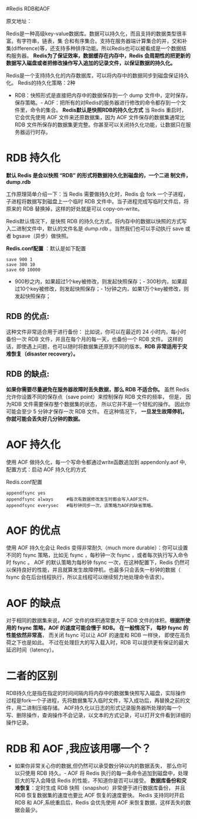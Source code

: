 #Redis RDB和AOF
>  
 原文地址：  


Redis是一种高级key-value数据库。数据可以持久化，而且支持的数据类型很丰富。有字符串，链表，集 合和有序集合。支持在服务器端计算集合的并，交和补集(difference)等，还支持多种排序功能。所以Redis也可以被看成是一个数据结构服务器。 **Redis为了保证效率，数据缓存在内存中，Redis 会周期性的把更新的数据写入磁盘或者把修改操作写入追加的记录文件，以保证数据的持久化。**

Redis是一个支持持久化的内存数据库，可以将内存中的数据同步到磁盘保证持久化。 Redis的持久化策略：2种
- RDB：快照形式是直接把内存中的数据保存到一个 dump 文件中，定时保存，保存策略。- AOF：把所有的对Redis的服务器进行修改的命令都存到一个文件里，命令的集合。
**Redis默认是快照RDB的持久化方式** 当 Redis 重启时，它会优先使用 AOF 文件来还原数据集，因为 AOF 文件保存的数据集通常比 RDB 文件所保存的数据集更完整。你甚至可以关闭持久化功能，让数据只在服务器运行时存。

# RDB 持久化

**默认 Redis 是会以快照 “RDB” 的形式将数据持久化到磁盘的，一个二进 制文件，dump.rdb**

工作原理简单介绍一下：当 Redis 需要做持久化时，Redis 会 fork 一个子进程，子进程将数据写到磁盘上一个临时 RDB 文件中。当子进程完成写临时文件后，将原来的 RDB 替换掉，这样的好处就是可以 copy-on-write。

Redis默认情况下，是快照 RDB 的持久化方式，将内存中的数据以快照的方式写入二进制文件中，默认的文件名是 dump.rdb 。当然我们也可以手动执行 save 或者 bgsave（异步）做快照。

**Redis.conf配置** ：默认是如下配置

```
save 900 1 
save 300 10
save 60 10000

```
- 900秒之内，如果超过1个key被修改，则发起快照保存；- 300秒内，如果超过10个key被修改，则发起快照保存；- 1分钟之内，如果1万个key被修改，则发起快照保存；
## RDB 的优点:

这种文件非常适合用于进行备份： 比如说，你可以在最近的 24 小时内，每小时备份一次 RDB 文件，并且在每个月的每一天，也备份一个 RDB 文件。 这样的话，即使遇上问题，也可以随时将数据集还原到不同的版本。**RDB 非常适用于灾难恢复（disaster recovery）。**

## RDB 的缺点:

**如果你需要尽量避免在服务器故障时丢失数据，那么 RDB 不适合你。** 虽然 Redis 允许你设置不同的保存点（save point）来控制保存 RDB 文件的频率， 但是， 因为RDB 文件需要保存整个数据集的状态， 所以它并不是一个轻松的操作。 因此你可能会至少 5 分钟才保存一次 RDB 文件。 在这种情况下， **一旦发生故障停机， 你就可能会丢失好几分钟的数据。**

# AOF 持久化

使用 AOF 做持久化，每一个写命令都通过write函数追加到 appendonly.aof 中,配置方式：启动 AOF 持久化的方式

Redis.conf配置

```
appendfsync yes   
appendfsync always     #每次有数据修改发生时都会写入AOF文件。
appendfsync everysec   #每秒钟同步一次，该策略为AOF的缺省策略。

```

# AOF 的优点

使用 AOF 持久化会让 Redis 变得非常耐久（much more durable）：你可以设置不同的 fsync 策略，比如无 fsync ，每秒钟一次 fsync ，或者每次执行写入命令时 fsync 。 AOF 的默认策略为每秒钟 fsync 一次，在这种配置下，Redis 仍然可以保持良好的性能，并且就算发生故障停机，也最多只会丢失一秒钟的数据（ fsync 会在后台线程执行，所以主线程可以继续努力地处理命令请求）。

# AOF 的缺点

对于相同的数据集来说，AOF 文件的体积通常要大于 RDB 文件的体积。**根据所使用的 fsync 策略，AOF 的速度可能会慢于 RDB。 在一般情况下， 每秒 fsync 的性能依然非常高**， 而关闭 fsync 可以让 AOF 的速度和 RDB 一样快， 即使在高负荷之下也是如此。 不过在处理巨大的写入载入时，RDB 可以提供更有保证的最大延迟时间（latency）。

# 二者的区别

RDB持久化是指在指定的时间间隔内将内存中的数据集快照写入磁盘，实际操作过程是fork一个子进程，先将数据集写入临时文件，写入成功后，再替换之前的文件，用二进制压缩存储。 AOF持久化以日志的形式记录服务器所处理的每一个写、删除操作，查询操作不会记录，以文本的方式记录，可以打开文件看到详细的操作记录。

# RDB 和 AOF ,我应该用哪一个？
- 如果你非常关心你的数据,但仍然可以承受数分钟以内的数据丢失， 那么你可以只使用 RDB 持久。- AOF 将 Redis 执行的每一条命令追加到磁盘中，处理巨大的写入会降低 Redis 的性能，不知道你是否可以接受。
**数据库备份和灾难恢复**：定时生成 RDB 快照（snapshot）非常便于进行数据库备份， 并且 RDB 恢复数据集的速度也要比 AOF 恢复的速度要快。 Redis 支持同时开启 RDB 和 AOF,系统重启后，Redis 会优先使用 AOF 来恢复数据，这样丢失的数据会最少。